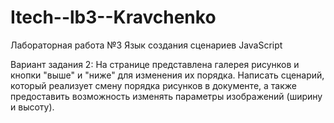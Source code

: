 # Itech--lb3--Kravchenko


Лабораторная работа №3
Язык создания сценариев JavaScript

Вариант задания 2:
На странице представлена галерея рисунков и кнопки "выше" и "ниже" для изменения их порядка. 
Написать сценарий, который реализует смену порядка рисунков в документе, а также предоставить возможность изменять параметры изображений (ширину и высоту).
